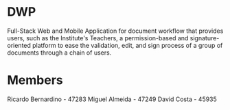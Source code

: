 # DWP
Full-Stack Web and Mobile Application for document workflow that provides users, such as the Institute's Teachers, a permission-based and signature-oriented platform to ease the validation, edit, and sign process of a group of documents through a chain of users.

# Members

Ricardo Bernardino - 47283
Miguel Almeida - 47249
David Costa - 45935
